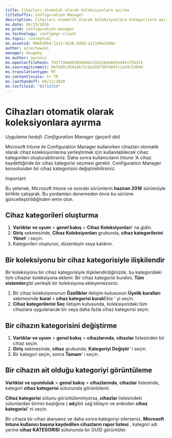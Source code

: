 ```yaml
---
title: Cihazları otomatik olarak koleksiyonlara ayırma
titleSuffix: Configuration Manager
description: Cihazları otomatik olarak koleksiyonlara kategorilere ayırın.
ms.date: 04/23/2016
ms.prod: configuration-manager
ms.technology: configmgr-client
ms.topic: conceptual
ms.assetid: 98b038b4-1a13-4228-bdb8-a12194e32b0e
author: aczechowski
manager: dougeby
ms.author: aaroncz
ms.openlocfilehash: f91f150a095838484c516226da0d3e44e1f5b331
ms.sourcegitcommit: bbf820c35414bf2cba356f30fe047c1a34c5384d
ms.translationtype: MT
ms.contentlocale: tr-TR
ms.lasthandoff: 04/21/2020
ms.locfileid: "81714314"
---
```

# <a name="automatically-categorize-devices-into-collections"></a>Cihazları otomatik olarak koleksiyonlara ayırma

*Uygulama hedefi: Configuration Manager (geçerli dal)*

Microsoft Intune ile Configuration Manager kullanırken cihazları otomatik olarak cihaz koleksiyonlarına yerleştirmek için kullanılabilecek cihaz kategorileri oluşturabilirsiniz. Daha sonra kullanıcıların Intune 'A cihaz kaydettiğinde bir cihaz kategorisi seçmesi gerekir. Configuration Manager konsolundan bir cihaz kategorisini değiştirebilirsiniz.

> [!IMPORTANT]
>  Bu yetenek, Microsoft Intune ve sonraki sürümlerin **haziran 2016** sürümüyle birlikte çalışarak. Bu yordamları denemeden önce bu sürüme güncelleştirildiğinden emin olun.

## <a name="create-device-categories"></a>Cihaz kategorileri oluşturma

1.  **Varlıklar ve uyum** > **genel bakış** > **Cihaz Koleksiyonları**' na gidin.
2.  **Giriş** sekmesinde, **Cihaz Koleksiyonları** grubunda, **cihaz kategorilerini Yönet**' i seçin.
3.  Kategorileri oluşturun, düzenleyin veya kaldırın.

## <a name="associate-a-collection-with-a-device-category"></a>Bir koleksiyonu bir cihaz kategorisiyle ilişkilendir

Bir koleksiyonu bir cihaz kategorisiyle ilişkilendirdiğinizde, bu kategorideki tüm cihazlar koleksiyona eklenir. Bir cihaz kategorisi kuralını, **Tüm sistemler**gibi yerleşik bir koleksiyona ekleyemezsiniz.

1.  Bir cihaz koleksiyonunun **Özellikler** iletişim kutusunun **Üyelik kuralları** sekmesinde **kural** > **cihaz kategorisi kuralı**Ekle ' yi seçin.
2.  **Cihaz kategorilerini Seç** iletişim kutusunda, koleksiyondaki tüm cihazlara uygulanacak bir veya daha fazla cihaz kategorisi seçin.

## <a name="change-the-category-of-a-device"></a>Bir cihazın kategorisini değiştirme

1.  **Varlıklar ve uyum** > **genel bakış** > **cihazlarında**, **cihazlar** listesinden bir cihaz seçin.
2.  **Giriş** sekmesinde, **cihaz** grubunda, **Kategoriyi Değiştir**' i seçin.
3.  Bir kategori seçin, sonra **Tamam**' ı seçin.

## <a name="view-which-category-a-device-belongs-to"></a>Bir cihazın ait olduğu kategoriyi görüntüleme

**Varlıklar ve uyumluluk** > **genel bakış** > **cihazlarında**, **cihazlar** listesinde, kategori **cihaz kategorisi** sütununda görüntülenir.

**Cihaz kategorisi** sütunu görüntülenmiyorsa, **cihazlar** listesindeki sütunlardan birinin başlığına ( **ad**gibi) sağ tıklayın ve ardından **cihaz kategorisi**' ni seçin.

Bir cihaza bir cihaz atarsanız ve daha sonra kategoriyi silerseniz, **Microsoft Intune kullanıcı başına kaydedilen cihazların rapor listesi** , kategori adı yerine **cihaz KATEGORISI** sütununda bir GUID görüntüler.
